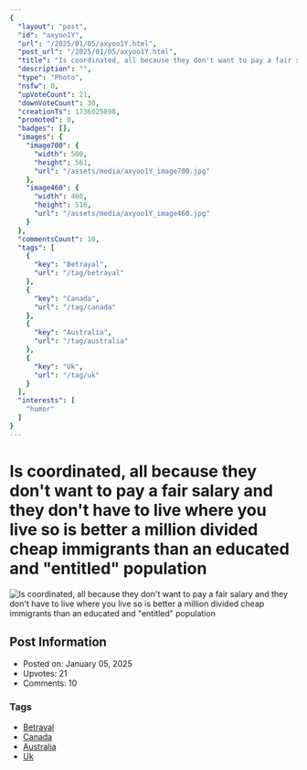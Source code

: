 ```yaml
---
{
  "layout": "post",
  "id": "axyoo1Y",
  "url": "/2025/01/05/axyoo1Y.html",
  "post_url": "/2025/01/05/axyoo1Y.html",
  "title": "Is coordinated, all because they don't want to pay a fair salary and they don't have to live where you live so is better a million divided cheap immigrants than an educated and \"entitled\" population",
  "description": "",
  "type": "Photo",
  "nsfw": 0,
  "upVoteCount": 21,
  "downVoteCount": 30,
  "creationTs": 1736025898,
  "promoted": 0,
  "badges": [],
  "images": {
    "image700": {
      "width": 500,
      "height": 561,
      "url": "/assets/media/axyoo1Y_image700.jpg"
    },
    "image460": {
      "width": 460,
      "height": 516,
      "url": "/assets/media/axyoo1Y_image460.jpg"
    }
  },
  "commentsCount": 10,
  "tags": [
    {
      "key": "Betrayal",
      "url": "/tag/betrayal"
    },
    {
      "key": "Canada",
      "url": "/tag/canada"
    },
    {
      "key": "Australia",
      "url": "/tag/australia"
    },
    {
      "key": "Uk",
      "url": "/tag/uk"
    }
  ],
  "interests": [
    "humor"
  ]
}
---
```


# Is coordinated, all because they don't want to pay a fair salary and they don't have to live where you live so is better a million divided cheap immigrants than an educated and "entitled" population

![Is coordinated, all because they don't want to pay a fair salary and they don't have to live where you live so is better a million divided cheap immigrants than an educated and "entitled" population](/assets/media/axyoo1Y_image700.jpg)

## Post Information

- Posted on: January 05, 2025
- Upvotes: 21
- Comments: 10

### Tags

- [Betrayal](/tag/Betrayal)
- [Canada](/tag/Canada)
- [Australia](/tag/Australia)
- [Uk](/tag/Uk)
